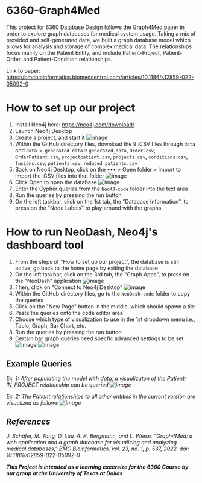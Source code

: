 # 6360-Graph4Med
This project for 6360 Database Design follows the Graph4Med paper in order to explore graph databases for medical system usage. Taking a mix of provided and self-generated data, we built a graph database model which allows for analysis and storage of complex medical data. The relationships focus mainly on the Patient Entity, and include Patient-Project, Patient-Order, and Patient-Condition relationships.

Link to paper: https://bmcbioinformatics.biomedcentral.com/articles/10.1186/s12859-022-05092-0 

# How to set up our project
1. Install Neo4j here: https://neo4j.com/download/
2. Launch Neo4j Desktop
3. Create a project, and start it
![image](https://github.com/user-attachments/assets/d2327bb2-a87f-4488-a326-d151d3576d34)
4. Within the GitHub directory files, download the 9 .CSV files through `data` and `data > generated data` :: 
   `generated_data`, 
   `Order.csv`, 
   `OrderPatient.csv`, 
   `projectpatient.csv`, 
   `projects.csv`, 
   `conditions.csv`, 
   `fusions.csv`, 
   `patients.csv`, 
   `reduced_patients.csv`
5. Back on Neo4j Desktop, click on the ••• > Open folder > Import to import the .CSV files into that folder
![image](https://github.com/user-attachments/assets/fbc2d4fe-4bff-4145-bb21-1d0086780c86)
6. Click Open to open the database
![image](https://github.com/user-attachments/assets/38706e52-fa10-40ad-ae80-b4fa0fb56e15)
7. Enter the Cypher queries from the `Neo4J-code` folder into the text area
8. Run the queries by pressing the run button
9. On the left taskbar, click on the 1st tab, the "Database Information", to press on the "Node Labels" to play around with the graphs

# How to run NeoDash, Neo4j's dashboard tool
1. From the steps of "How to set up our project", the database is still active, go back to the home page by exiting the database
2. On the left taskbar, click on the 3rd tab, the "Graph Apps", to press on the "NeoDash" application
![image](https://github.com/user-attachments/assets/e77999e3-3e7e-4487-8621-1cbd4db54e74)
3. Then, click on "Connect to Neo4j Desktop"
![image](https://github.com/user-attachments/assets/0901ef6e-e1e3-4df3-a1d3-3035174247a4)
4. Within the GitHub directory files, go to the `NeoDash-code` folder to copy the queries
5. Click on the "New Page" button in the middle, which should spawn a tile
6. Paste the queries onto the code editor area
7. Choose which type of visualization to use in the 1st dropdown menu i.e., Table, Graph, Bar Chart, etc.
8. Run the queries by pressing the run button
9. Certain bar graph queries need specfic advanced settings to be set
![image](https://github.com/user-attachments/assets/8f40b9c6-ad4a-4705-8869-42f22e4c19c8)
![image](https://github.com/user-attachments/assets/d60a7711-c682-4fce-ba11-a8c470d13b05)



## Example Queries
<em> Ex. 1: After populating the model with data, a visualizaton of the Patient- IN_PROJECT relationship can be queried <em> 
![image](https://github.com/user-attachments/assets/4671c77a-7883-4076-b09b-f4b90c76109e)

<em>Ex. 2: The Patient relationships to all other entities in the current version are visualized as follows <em> 
![image](https://github.com/user-attachments/assets/329d92f5-8dfb-4fb3-9334-c654c6553c22)



## References
J. Schäfer, M. Tang, D. Luu, A. K. Bergmann, and L. Wiese, "Graph4Med: a web application and a graph database for visualizing and analyzing medical databases," BMC Bioinformatics, vol. 23, no. 1, p. 537, 2022. doi: 10.1186/s12859-022-05092-0.
 
<b> This Project is intended as a learning excersize for the 6360 Course by our group at the University of Texas at Dallas <b>
